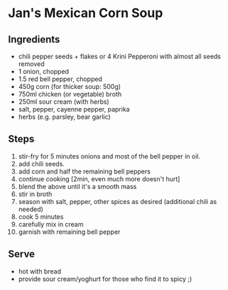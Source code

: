 # Jan's Mexican Corn Soup

## Ingredients 
* chili pepper seeds + flakes or 4 Krini Pepperoni with almost all seeds removed
* 1 onion, chopped
* 1.5 red bell pepper, chopped
* 450g corn (for thicker soup: 500g)
* 750ml chicken (or vegetable) broth 
* 250ml sour cream (with herbs)
* salt, pepper, cayenne pepper, paprika
* herbs (e.g. parsley, bear garlic)

## Steps
1. stir-fry for 5 minutes onions and most of the bell pepper in oil.
2. add chili seeds.
3. add corn and half the remaining bell peppers
3. continue cooking [2min, even much more doesn't hurt]
4. blend the above until it's a smooth mass
5. stir in broth
6. season with salt, pepper, other spices as desired (additional chili as needed)
7. cook 5 minutes
8. carefully mix in cream
9. garnish with remaining bell pepper

## Serve
* hot with bread
* provide sour cream/yoghurt for those who find it to spicy ;)
